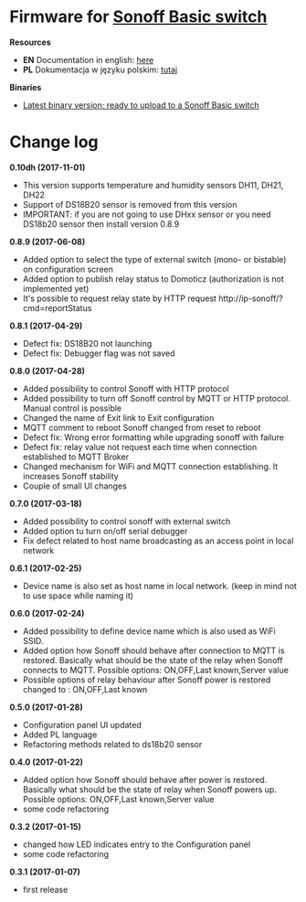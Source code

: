 # Firmware for [Sonoff Basic switch](http://sonoff.itead.cc/en/products/sonoff/sonoff-basic)

**Resources**
* **EN** Documentation in english: [here](http://smart-house.adrian.czabanowski.com/en-sonoff-firmware/)
* **PL** Dokumentacja w języku polskim: [tutaj](http://smart-house.adrian.czabanowski.com/firmware-sonoff/)

**Binaries**
* [Latest binary version; ready to upload to a Sonoff Basic switch](https://github.com/tschaban/SONOFF-Firmwares/tree/master/BASIC/)


# Change log
**0.10dh (2017-11-01)**
* This version supports temperature and humidity sensors DH11, DH21, DH22
* Support of DS18B20 sensor is removed from this version
* IMPORTANT: if you are not going to use DHxx sensor or you need DS18b20 sensor then install version 0.8.9



**0.8.9 (2017-06-08)**
* Added option to select the type of external switch (mono- or bistable) on configuration screen
* Added option to publish relay status to Domoticz (authorization is not implemented yet)
* It's possible to request relay state by HTTP request http://ip-sonoff/?cmd=reportStatus

**0.8.1 (2017-04-29)**
* Defect fix: DS18B20 not launching
* Defect fix: Debugger flag was not saved

**0.8.0 (2017-04-28)**
* Added possibility to control Sonoff with HTTP protocol
* Added possibility to turn off Sonoff control by MQTT or HTTP protocol. Manual control is possible
* Changed the name of Exit link to Exit configuration
* MQTT comment to reboot Sonoff changed from reset to reboot
* Defect fix: Wrong error formatting while upgrading sonoff with failure
* Defect fix: relay value not request each time when connection established to MQTT Broker
* Changed mechanism for WiFi and MQTT connection establishing. It increases Sonoff stability
* Couple of small UI changes 


**0.7.0 (2017-03-18)**
* Added possibility to control sonoff with external switch
* Added option tu turn on/off serial debugger
* Fix defect related to host name broadcasting as an access point in local network

**0.6.1 (2017-02-25)**
* Device name is also set as host name in local network. (keep in mind not to use space while naming it)

**0.6.0 (2017-02-24)**
* Added possibility to define device name which is also used as WiFi SSID.
* Added option how Sonoff should behave after connection to MQTT is restored. Basically what should be the state of the relay when Sonoff connects to MQTT. Possible options: ON,OFF,Last known,Server value
* Possible options of relay behaviour after Sonoff power is restored changed to : ON,OFF,Last known

**0.5.0 (2017-01-28)**
* Configuration panel UI updated
* Added PL language
* Refactoring methods related to ds18b20 sensor

**0.4.0 (2017-01-22)**
* Added option how Sonoff should behave after power is restored. Basically what should be the state of relay when Sonoff powers up. Possible options: ON,OFF,Last known,Server value
* some code refactoring

**0.3.2 (2017-01-15)**
* changed how LED indicates entry to the Configuration panel
* some code refactoring

**0.3.1 (2017-01-07)**
* first release